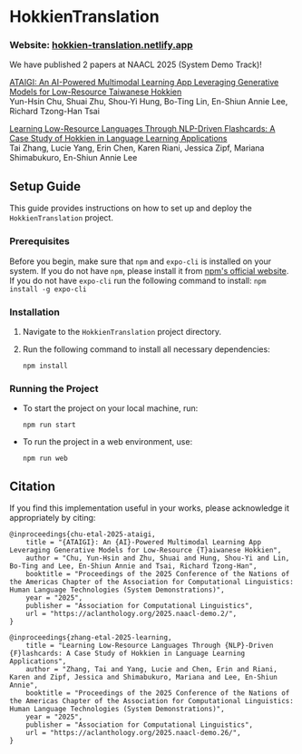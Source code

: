 # HokkienTranslation
### Website: [hokkien-translation.netlify.app](hokkien-translation.netlify.app)

We have published 2 papers at NAACL 2025 (System Demo Track)!

[ATAIGI: An AI-Powered Multimodal Learning App Leveraging Generative Models for Low-Resource Taiwanese Hokkien](https://aclanthology.org/2025.naacl-demo.2/) <br>
Yun-Hsin Chu, Shuai Zhu, Shou-Yi Hung, Bo-Ting Lin, En-Shiun Annie Lee, Richard Tzong-Han Tsai

[Learning Low-Resource Languages Through NLP-Driven Flashcards: A Case Study of Hokkien in Language Learning Applications](https://aclanthology.org/2025.naacl-demo.26/) <br>
Tai Zhang, Lucie Yang, Erin Chen, Karen Riani, Jessica Zipf, Mariana Shimabukuro, En-Shiun Annie Lee

## Setup Guide 

This guide provides instructions on how to set up and deploy the `HokkienTranslation` project.

### Prerequisites

Before you begin, make sure that `npm` and `expo-cli` is installed on your system. If you do not have `npm`, please install it from [npm's official website](https://www.npmjs.com/get-npm).
If you do not have `expo-cli` run the following command to install:
    ```
    npm install -g expo-cli
    ```

### Installation

1. Navigate to the `HokkienTranslation` project directory.
2. Run the following command to install all necessary dependencies:

   ```
   npm install
   ```

### Running the Project

- To start the project on your local machine, run:

  ```
  npm run start
  ```

- To run the project in a web environment, use:

  ```
  npm run web
  ```

<!-- ## Deployment

To deploy the `HokkienTranslation` project to Vercel, follow these steps:

1. Build the project for production by running:

   ```
   expo-cli build:web
   ```
   
2. Navigate to the web-build folder:

   ```
   cd web-build
   ```
   
3. Deploy the build to Vercel using the `vercel` command:

   ```
   vercel
   ```

For more detailed information on publishing websites, refer to the [Expo documentation on publishing websites](https://docs.expo.dev/distribution/publishing-websites/).
-->


## Citation

If you find this implementation useful in your works, please acknowledge it
appropriately by citing:

```
@inproceedings{chu-etal-2025-ataigi,
    title = "{ATAIGI}: An {AI}-Powered Multimodal Learning App Leveraging Generative Models for Low-Resource {T}aiwanese Hokkien",
    author = "Chu, Yun-Hsin and Zhu, Shuai and Hung, Shou-Yi and Lin, Bo-Ting and Lee, En-Shiun Annie and Tsai, Richard Tzong-Han",
    booktitle = "Proceedings of the 2025 Conference of the Nations of the Americas Chapter of the Association for Computational Linguistics: Human Language Technologies (System Demonstrations)",
    year = "2025",
    publisher = "Association for Computational Linguistics",
    url = "https://aclanthology.org/2025.naacl-demo.2/",
}
```

```
@inproceedings{zhang-etal-2025-learning,
    title = "Learning Low-Resource Languages Through {NLP}-Driven {F}lashcards: A Case Study of Hokkien in Language Learning Applications",
    author = "Zhang, Tai and Yang, Lucie and Chen, Erin and Riani, Karen and Zipf, Jessica and Shimabukuro, Mariana and Lee, En-Shiun Annie",
    booktitle = "Proceedings of the 2025 Conference of the Nations of the Americas Chapter of the Association for Computational Linguistics: Human Language Technologies (System Demonstrations)",
    year = "2025",
    publisher = "Association for Computational Linguistics",
    url = "https://aclanthology.org/2025.naacl-demo.26/",
}
```
